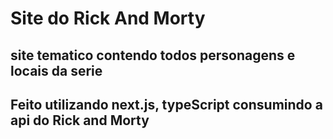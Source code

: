 # Site do Rick And Morty
## site tematico contendo todos personagens e locais da serie

## Feito utilizando next.js, typeScript consumindo  a api do Rick and Morty
